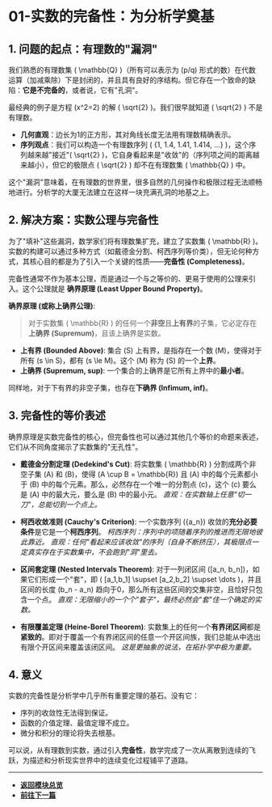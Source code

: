 # 01-实数的完备性：为分析学奠基

## 1. 问题的起点：有理数的"漏洞"

我们熟悉的有理数集 \( \mathbb{Q} \)（所有可以表示为 \(p/q\) 形式的数）在代数运算（加减乘除）下是封闭的，并且具有良好的序结构。但它存在一个致命的缺陷：**它是不完备的**，或者说，它有"孔洞"。

最经典的例子是方程 \(x^2=2\) 的解 \( \sqrt{2} \)。我们很早就知道 \( \sqrt{2} \) 不是有理数。

- **几何直观**：边长为1的正方形，其对角线长度无法用有理数精确表示。
- **序列观点**：我们可以构造一个有理数序列 \( \{1, 1.4, 1.41, 1.414, ...\} \)，这个序列越来越"接近"\( \sqrt{2} \)，它自身看起来是"收敛"的（序列项之间的距离越来越小），但它的极限点 \( \sqrt{2} \) 却不在有理数集 \( \mathbb{Q} \) 中。

这个"漏洞"意味着，在有理数的世界里，很多自然的几何操作和极限过程无法顺畅地进行。分析学的大厦无法建立在这样一块充满孔洞的地基之上。

## 2. 解决方案：实数公理与完备性

为了"填补"这些漏洞，数学家们将有理数集扩充，建立了实数集 \( \mathbb{R} \)。实数的构建可以通过多种方式（如戴德金分割、柯西序列等价类），但无论何种方式，其核心目的都是为了引入一个关键的性质——**完备性 (Completeness)**。

完备性通常不作为基本公理，而是通过一个与之等价的、更易于使用的公理来引入。这个公理就是 **确界原理 (Least Upper Bound Property)**。

**确界原理 (或称上确界公理)**:
> 对于实数集 \( \mathbb{R} \) 的任何一个**非空**且**上有界**的子集，它必定存在**上确界 (Supremum)**，且该上确界是实数。

- **上有界 (Bounded Above)**: 集合 \(S\) 上有界，是指存在一个数 \(M\)，使得对于所有 \(s \in S\)，都有 \(s \le M\)。这个 \(M\) 称为 \(S\) 的一个**上界**。
- **上确界 (Supremum, sup)**: 一个集合的上确界是它所有上界中的**最小者**。

同样地，对于下有界的非空子集，也存在**下确界 (Infimum, inf)**。

## 3. 完备性的等价表述

确界原理是实数完备性的核心，但完备性也可以通过其他几个等价的命题来表述，它们从不同角度揭示了实数集的"无孔性"。

- **戴德金分割定理 (Dedekind's Cut)**:
    将实数集 \( \mathbb{R} \) 分割成两个非空子集 \(A\) 和 \(B\)，使得 \(A \cup B = \mathbb{R}\) 且 \(A\) 中的每个元素都小于 \(B\) 中的每个元素。那么，必然存在一个唯一的分割点 \(c\)，这个 \(c\) 要么是 \(A\) 中的最大元，要么是 \(B\) 中的最小元。
    *直观：在实数轴上任意"切一刀"，总能切到一个点上。*

- **柯西收敛准则 (Cauchy's Criterion)**:
    一个实数序列 \(\{a_n\}\) 收敛的**充分必要条件**是它是一个**柯西序列**。
    *柯西序列：序列中的项随着序列的推进而无限地彼此靠近。*
    *直观：任何"看起来应该收敛"的序列（自身不断挤压），其极限点一定真实存在于实数集中，不会跑到"洞"里去。*

- **区间套定理 (Nested Intervals Theorem)**:
    对于一列闭区间 \([a_n, b_n]\)，如果它们形成一个"套"，即 \( [a_1,b_1] \supset [a_2,b_2] \supset \dots \)，并且区间的长度 \(b_n - a_n\) 趋向于0，那么所有这些区间的交集非空，且恰好只包含一个点。
    *直观：无限缩小的一个个"套子"，最终必然会"套"住一个确定的实数。*

- **有限覆盖定理 (Heine-Borel Theorem)**:
    实数集上的任何一个**有界闭区间**都是**紧致的**。即对于覆盖一个有界闭区间的任意一个开区间族，我们总能从中选出有限个开区间来覆盖该闭区间。
    *这是更抽象的说法，在拓扑学中极为重要。*

## 4. 意义

实数的完备性是分析学中几乎所有重要定理的基石。没有它：

- 序列的收敛性无法得到保证。
- 函数的介值定理、最值定理不成立。
- 微分和积分的理论将失去根基。

可以说，从有理数到实数，通过引入**完备性**，数学完成了一次从离散到连续的飞跃，为描述和分析现实世界中的连续变化过程铺平了道路。

---

- **[返回模块总览](./00-模块总览.md)**
- **[前往下一篇](./02-序列极限.md)**
